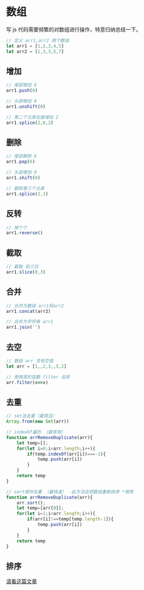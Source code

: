 # 数组

写 js 代码需要频繁的对数组进行操作，特意归纳总结一下。

```js
// 定义 arr1,arr2 两个数组
let arr1 = [1,2,3,4,5]
let arr2 = [1,3,3,5,7]
```

## 增加

```js
// 尾部增加 6
arr1.push(6)

// 头部增加 0
arr1.unshift(0)

// 第二个元素后面增加 2
arr1.splice(2,0,2)
```

## 删除

```js
// 尾部删除 6
arr1.pop(6)

// 头部增加 0
arr1.shift(0)

// 删除第三个元素
arr1.splice(2,1)
```

## 反转

```js
// 掉个个
arr1.reverse()
```

## 截取

```js
// 截取 前三位
arr1.slice(0,3)
```

## 合并

```js
// 合并为数组 arr1和arr2
arr1.concat(arr2)

// 合并为字符串 arr1
arr1.join('')
```

## 去空

```js
// 数组 arr 含有空值
let arr = [1,,2,3,,5,2]

// 使用高阶函数 filter 去除
arr.filter(x=>x)
```

## 去重

```js
// set法去重（最简洁）
Array.from(new Set(arr))

// indexOf遍历 （最常用）
function arrRemoveDuplicate(arr){
    let temp=[];
    for(let i=0;i<arr.length;i++){
        if(temp.indexOf(arr[i])===-1){
            temp.push(arr[i])
        }
    }
    return temp
}

// sort相邻去重 （最快速） -此方法会把数组重新排序 *慎用
function arrRemoveDuplicate(arr){
    arr.sort();
    let temp=[arr[0]];
    for(let i=1;i<arr.length;i++){
        if(arr[i]!==temp[temp.length-1]){
            temp.push(arr[i])
        }
    }
    return temp
}
```

## 排序

[请看这篇文章](./sort.md)

